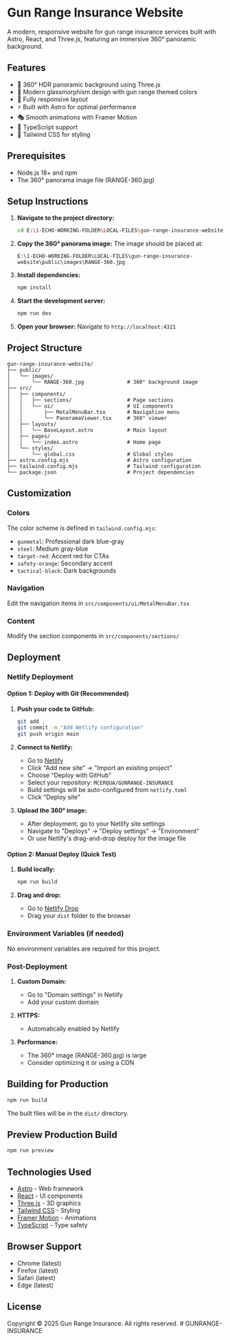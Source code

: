 # Gun Range Insurance Website

A modern, responsive website for gun range insurance services built with Astro, React, and Three.js, featuring an immersive 360° panoramic background.

## Features

- 🎯 360° HDR panoramic background using Three.js
- 🎨 Modern glassmorphism design with gun range themed colors
- 📱 Fully responsive layout
- ⚡ Built with Astro for optimal performance
- 🎭 Smooth animations with Framer Motion
- 🔧 TypeScript support
- 🎪 Tailwind CSS for styling

## Prerequisites

- Node.js 18+ and npm
- The 360° panorama image file (RANGE-360.jpg)

## Setup Instructions

1. **Navigate to the project directory:**
   ```bash
   cd E:\1-ECHO-WORKING-FOLDER\LOCAL-FILES\gun-range-insurance-website
   ```

2. **Copy the 360° panorama image:**
   The image should be placed at:
   ```
   E:\1-ECHO-WORKING-FOLDER\LOCAL-FILES\gun-range-insurance-website\public\images\RANGE-360.jpg
   ```

3. **Install dependencies:**
   ```bash
   npm install
   ```

4. **Start the development server:**
   ```bash
   npm run dev
   ```

5. **Open your browser:**
   Navigate to `http://localhost:4321`

## Project Structure

```
gun-range-insurance-website/
├── public/
│   └── images/
│       └── RANGE-360.jpg              # 360° background image
├── src/
│   ├── components/
│   │   ├── sections/                  # Page sections
│   │   └── ui/                        # UI components
│   │       ├── MetalMenuBar.tsx       # Navigation menu
│   │       └── PanoramaViewer.tsx     # 360° viewer
│   ├── layouts/
│   │   └── BaseLayout.astro           # Main layout
│   ├── pages/
│   │   └── index.astro                # Home page
│   └── styles/
│       └── global.css                 # Global styles
├── astro.config.mjs                   # Astro configuration
├── tailwind.config.mjs                # Tailwind configuration
└── package.json                       # Project dependencies
```

## Customization

### Colors
The color scheme is defined in `tailwind.config.mjs`:
- `gunmetal`: Professional dark blue-gray
- `steel`: Medium gray-blue
- `target-red`: Accent red for CTAs
- `safety-orange`: Secondary accent
- `tactical-black`: Dark backgrounds

### Navigation
Edit the navigation items in `src/components/ui/MetalMenuBar.tsx`

### Content
Modify the section components in `src/components/sections/`

## Deployment

### Netlify Deployment

#### Option 1: Deploy with Git (Recommended)

1. **Push your code to GitHub:**
   ```bash
   git add .
   git commit -m "Add Netlify configuration"
   git push origin main
   ```

2. **Connect to Netlify:**
   - Go to [Netlify](https://app.netlify.com)
   - Click "Add new site" → "Import an existing project"
   - Choose "Deploy with GitHub"
   - Select your repository: `MCERQUA/GUNRANGE-INSURANCE`
   - Build settings will be auto-configured from `netlify.toml`
   - Click "Deploy site"

3. **Upload the 360° image:**
   - After deployment, go to your Netlify site settings
   - Navigate to "Deploys" → "Deploy settings" → "Environment"
   - Or use Netlify's drag-and-drop deploy for the image file

#### Option 2: Manual Deploy (Quick Test)

1. **Build locally:**
   ```bash
   npm run build
   ```

2. **Drag and drop:**
   - Go to [Netlify Drop](https://app.netlify.com/drop)
   - Drag your `dist` folder to the browser

### Environment Variables (if needed)

No environment variables are required for this project.

### Post-Deployment

1. **Custom Domain:**
   - Go to "Domain settings" in Netlify
   - Add your custom domain

2. **HTTPS:**
   - Automatically enabled by Netlify

3. **Performance:**
   - The 360° image (RANGE-360.jpg) is large
   - Consider optimizing it or using a CDN

## Building for Production

```bash
npm run build
```

The built files will be in the `dist/` directory.

## Preview Production Build

```bash
npm run preview
```

## Technologies Used

- [Astro](https://astro.build/) - Web framework
- [React](https://reactjs.org/) - UI components
- [Three.js](https://threejs.org/) - 3D graphics
- [Tailwind CSS](https://tailwindcss.com/) - Styling
- [Framer Motion](https://www.framer.com/motion/) - Animations
- [TypeScript](https://www.typescriptlang.org/) - Type safety

## Browser Support

- Chrome (latest)
- Firefox (latest)
- Safari (latest)
- Edge (latest)

## License

Copyright © 2025 Gun Range Insurance. All rights reserved.
#   G U N R A N G E - I N S U R A N C E  
 